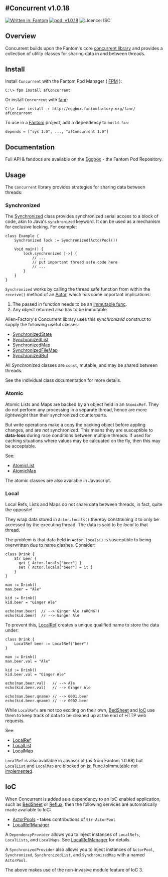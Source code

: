 #Concurrent v1.0.18
---

[![Written in: Fantom](http://img.shields.io/badge/written%20in-Fantom-lightgray.svg)](http://fantom-lang.org/)
[![pod: v1.0.18](http://img.shields.io/badge/pod-v1.0.18-yellow.svg)](http://www.fantomfactory.org/pods/afConcurrent)
![Licence: ISC](http://img.shields.io/badge/licence-ISC-blue.svg)

## Overview

Concurrent builds upon the Fantom's core [concurrent library](http://fantom.org/doc/concurrent/index.html) and provides a collection of utility classes for sharing data in and between threads.

## Install

Install `Concurrent` with the Fantom Pod Manager ( [FPM](http://eggbox.fantomfactory.org/pods/afFpm) ):

    C:\> fpm install afConcurrent

Or install `Concurrent` with [fanr](http://fantom.org/doc/docFanr/Tool.html#install):

    C:\> fanr install -r http://eggbox.fantomfactory.org/fanr/ afConcurrent

To use in a [Fantom](http://fantom-lang.org/) project, add a dependency to `build.fan`:

    depends = ["sys 1.0", ..., "afConcurrent 1.0"]

## Documentation

Full API & fandocs are available on the [Eggbox](http://eggbox.fantomfactory.org/pods/afConcurrent/) - the Fantom Pod Repository.

## Usage

The `Concurrent` library provides strategies for sharing data between threads:

### Synchronized

The [Synchronized](http://eggbox.fantomfactory.org/pods/afConcurrent/api/Synchronized) class provides synchronized serial access to a block of code, akin to Java's `synchronized` keyword. It can be used as a mechanism for exclusive locking. For example:

```
class Example {
    Synchronized lock := Synchronized(ActorPool())

    Void main() {
        lock.synchronized |->| {
            // ...
            // put important thread safe code here
            // ...
        }
    }
}
```

`Synchronized` works by calling the thread safe function from within the `receive()` method of an [Actor](http://fantom.org/doc/concurrent/Actor.html), which has some important implications:

1. The passed in function needs to be an [immutable func](http://fantom.org/doc/sys/Func.html).
2. Any object returned also has to be immutable.

Alien-Factory's Concurrent library uses this *synchronized* construct to supply the following useful classes:

- [SynchronizedState](http://eggbox.fantomfactory.org/pods/afConcurrent/api/SynchronizedState)
- [SynchronizedList](http://eggbox.fantomfactory.org/pods/afConcurrent/api/SynchronizedList)
- [SynchronizedMap](http://eggbox.fantomfactory.org/pods/afConcurrent/api/SynchronizedMap)
- [SynchronizedFileMap](http://eggbox.fantomfactory.org/pods/afConcurrent/api/SynchronizedFileMap)
- [SynchronizedBuf](http://eggbox.fantomfactory.org/pods/afConcurrent/api/SynchronizedBuf)

All *Synchronized* classes are `const`, mutable, and may be shared between threads.

See the individual class documentation for more details.

### Atomic

Atomic Lists and Maps are backed by an object held in an `AtomicRef`. They do not perform any processing in a separate thread, hence are more *lightweight* than their synchronized counterparts.

But write operations make a copy the backing object before appling changes, and are *not* synchronized. This means they are susceptible to **data-loss** during race conditions between multiple threads. If used for caching situations where values may be calcuated on the fly, then this may be acceptable.

See:

- [AtomicList](http://eggbox.fantomfactory.org/pods/afConcurrent/api/AtomicList)
- [AtomicMap](http://eggbox.fantomfactory.org/pods/afConcurrent/api/AtomicMap)

The atomic classes are also available in Javascript.

### Local

Local Refs, Lists and Maps do not share data between threads, in fact, quite the opposite!

They wrap data stored in `Actor.locals()` thereby constraining it to only be accessed by the executing thread. The data is said to be *local* to that thread.

The problem is that data held in `Actor.locals()` is susceptible to being overwritten due to name clashes. Consider:

```
class Drink {
    Str beer {
      get { Actor.locals["beer"] }
      set { Actor.locals["beer"] = it }
    }
}

man := Drink()
man.beer = "Ale"

kid := Drink()
kid.beer = "Ginger Ale"

echo(man.beer)  // --> Ginger Ale (WRONG!)
echo(kid.beer)  // --> Ginger Ale
```

To prevent this, [LocalRef](http://eggbox.fantomfactory.org/pods/afConcurrent/api/LocalRef) creates a unique qualified name to store the data under:

```
class Drink {
    LocalRef beer := LocalRef("beer")
}

man := Drink()
man.beer.val = "Ale"

kid := Drink()
kid.beer.val = "Ginger Ale"

echo(man.beer.val)   // --> Ale
echo(kid.beer.val)   // --> Ginger Ale

echo(man.beer.qname) // --> 0001.beer
echo(kid.beer.qname) // --> 0002.beer
```

While `LocalRefs` are not too exciting on their own, [BedSheet](http://eggbox.fantomfactory.org/pods/afBedSheet) and [IoC](http://eggbox.fantomfactory.org/pods/afIoc) use them to keep track of data to be cleaned up at the end of HTTP web requests.

See:

- [LocalRef](http://eggbox.fantomfactory.org/pods/afConcurrent/api/LocalRef)
- [LocalList](http://eggbox.fantomfactory.org/pods/afConcurrent/api/LocalList)
- [LocalMap](http://eggbox.fantomfactory.org/pods/afConcurrent/api/LocalMap)

`LocalRef` is also available in Javascript (as from Fantom 1.0.68) but `LocalList` and `LocalMap` are blocked on [js: Func.toImmutable not implemented](http://fantom.org/forum/topic/1144#c4).

## IoC

When Concurrent is added as a dependency to an IoC enabled application, such as [BedSheet](http://eggbox.fantomfactory.org/pods/afBedSheet) or [Reflux](http://eggbox.fantomfactory.org/pods/afReflux), then the following services are automatically made available to IoC:

- [ActorPools](http://eggbox.fantomfactory.org/pods/afConcurrent/api/ActorPools) - takes contributions of `Str:ActorPool`
- [LocalRefManager](http://eggbox.fantomfactory.org/pods/afConcurrent/api/LocalRefManager)

A `DependencyProvider` allows you to inject instances of `LocalRefs`, `LocalLists`, and `LocalMaps`. See [LocalRefManager](http://eggbox.fantomfactory.org/pods/afConcurrent/api/LocalRefManager) for details.

A `SynchronizedProvider` also allows you to inject instances of `ActorPool`, `Synchronized`, `SynchronizedList`, and `SynchronizedMap` with a named `ActorPool`.

The above makes use of the non-invasive module feature of IoC 3.

